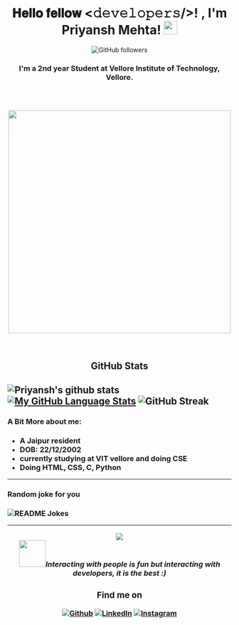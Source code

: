 <div align="center">
<h1>𝐇𝐞𝐥𝐥𝐨 𝐟𝐞𝐥𝐥𝐨𝐰 <𝚍𝚎𝚟𝚎𝚕𝚘𝚙𝚎𝚛𝚜/>! , I'm Priyansh Mehta! <img src="https://raw.githubusercontent.com/MartinHeinz/MartinHeinz/master/wave.gif" width="30px"></h1>
 
![GitHub followers](https://img.shields.io/github/followers/priyanshmehta22?style=social) 

</div>
<h3 align="center">I'm a 2nd year Student at Vellore Institute of Technology, Vellore. </h3>
<br />
<br />
<p align="center">
<img src="https://media.giphy.com/media/VTtANKl0beDFQRLDTh/giphy.gif?cid=ecf05e47w538v690xwf4ga4kfargrl7rqp00afl9fvef37ip&rid=giphy.gif&ct=g" width="500px"></p>

<br />

<h2 align="center"><strong>GitHub Stats</strong><h2>  

![Priyansh's github stats](https://github-readme-stats.vercel.app/api?username=priyanshmehta22&show_icons=true&count_private=true&theme=chartreuse-dark&icon_color=00ffff) 
 [![My GitHub Language Stats](https://github-readme-stats.vercel.app/api/top-langs/?username=priyanshmehta22&langs_count=5&theme=omni)]()
![GitHub Streak](http://github-readme-streak-stats.herokuapp.com?user=priyanshmehta22&theme=chartreuse-dark&currStreakNum=00ffff&currStreakLabel=00ffff&fire=orange&sideLabels=00ffff)
 

<h3>A Bit More about me:<h3>
  <p style="color:red"><ul><li>A Jaipur resident</li><li> DOB: 22/12/2002</li>
 <li> currently studying at VIT vellore and doing CSE</li>
  <li>Doing HTML, CSS, C, Python</li></ul></p>
<!-- - 🔭 I’m currently working as a freelancer. 
- 💬 Ask me about my views on the future of Artificial Intelligence and Cyber Security. 
- ⚡ Random Fact: Quick learner and socially active.   
- 👯 I’m looking to collaborate on small projects on AI, ML and Full Stack Web Development -->
  <hr>
<h3>Random joke for you<h3>
<img src="https://readme-jokes.vercel.app/api" alt="README Jokes" />
  <hr>
  <div align="center">
<img src="https://gpvc.arturio.dev/priyanshmehta22" align="center" />
    <br />
    <img src="https://media.giphy.com/media/LnQjpWaON8nhr21vNW/giphy.gif" width="60" /><em><b>Interacting with people is fun</b> but interacting with developers, <b>it is the best </b> :)</em>
<h3>Find me on</h3>
<a href="https://github.com/priyanshmehta22"; target="_blank"><img alt="Github" src="https://img.shields.io/badge/GitHub-%2312100E.svg?&style=for-the-badge&logo=Github&logoColor=white" /></a>
<a href="https://www.linkedin.com/in/priyansh-mehta-8b44921bb/"; target="_blank"><img alt="LinkedIn" src="https://img.shields.io/badge/linkedin-%230077B5.svg?&style=for-the-badge&logo=linkedin&logoColor=white" /></a>
<a href="https://www.instagram.com/priyansh._.mehta"; target="_blank"><img alt="Instagram" src="https://img.shields.io/badge/instagram-%FF69B4.svg?&style=for-the-badge&logo=instagram&logoColor=white" /></a>
</div>

